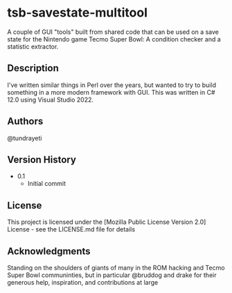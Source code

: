 # tsb-savestate-multitool

A couple of GUI "tools" built from shared code that can be used on a save state for the Nintendo game Tecmo Super Bowl: A condition checker and a statistic extractor.

## Description

I've written similar things in Perl over the years, but wanted to try to build something in a more modern framework with GUI. This was written in C# 12.0 using Visual Studio 2022.

## Authors

@tundrayeti

## Version History

* 0.1
    * Initial commit

## License

This project is licensed under the [Mozilla Public License Version 2.0] License - see the LICENSE.md file for details

## Acknowledgments

Standing on the shoulders of giants of many in the ROM hacking and Tecmo Super Bowl communinties, but in particular @bruddog and drake for their generous help, inspiration, and contributions at large
